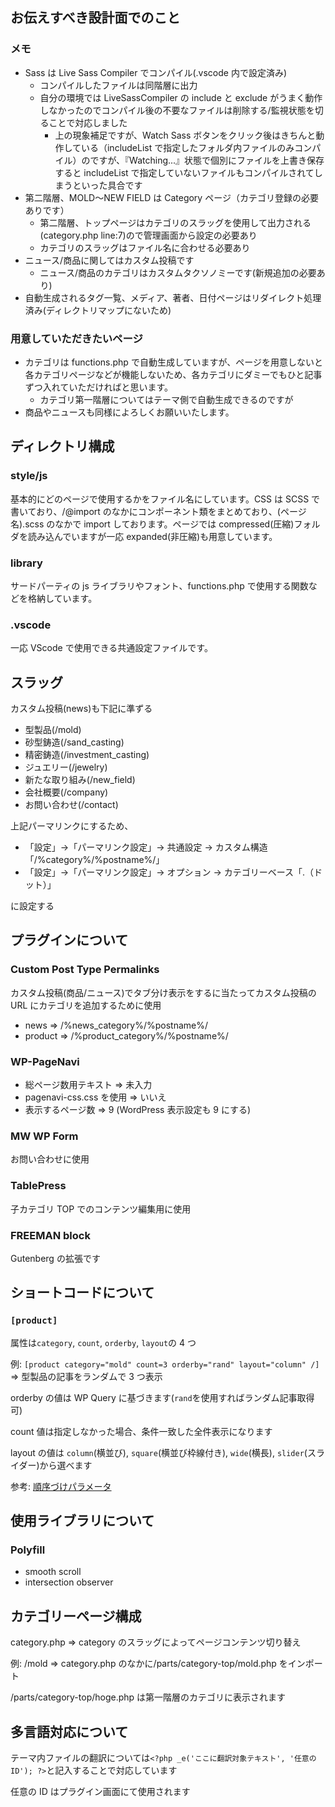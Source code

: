 ## お伝えすべき設計面でのこと

### メモ

- Sass は Live Sass Compiler でコンパイル(.vscode 内で設定済み)
  - コンパイルしたファイルは同階層に出力
  - 自分の環境では LiveSassCompiler の include と exclude がうまく動作しなかったのでコンパイル後の不要なファイルは削除する/監視状態を切ることで対応しました
    - 上の現象補足ですが、Watch Sass ボタンをクリック後はきちんと動作している（includeList で指定したフォルダ内ファイルのみコンパイル）のですが、『Watching...』状態で個別にファイルを上書き保存すると includeList で指定していないファイルもコンパイルされてしまうといった具合です
- 第二階層、MOLD〜NEW FIELD は Category ページ（カテゴリ登録の必要ありです）
  - 第二階層、トップページはカテゴリのスラッグを使用して出力される(category.php line:7)ので管理画面から設定の必要あり
  - カテゴリのスラッグはファイル名に合わせる必要あり
- ニュース/商品に関してはカスタム投稿です
  - ニュース/商品のカテゴリはカスタムタクソノミーです(新規追加の必要あり)
- 自動生成されるタグ一覧、メディア、著者、日付ページはリダイレクト処理済み(ディレクトリマップにないため)

### 用意していただきたいページ

- カテゴリは functions.php で自動生成していますが、ページを用意しないと各カテゴリページなどが機能しないため、各カテゴリにダミーでもひと記事ずつ入れていただければと思います。
  - カテゴリ第一階層についてはテーマ側で自動生成できるのですが
- 商品やニュースも同様によろしくお願いいたします。

## ディレクトリ構成

### style/js

基本的にどのページで使用するかをファイル名にしています。CSS は SCSS で書いており、/@import のなかにコンポーネント類をまとめており、(ページ名).scss のなかで import しております。ページでは compressed(圧縮)フォルダを読み込んでいますが一応 expanded(非圧縮)も用意しています。

### library

サードパーティの js ライブラリやフォント、functions.php で使用する関数などを格納しています。

### .vscode

一応 VScode で使用できる共通設定ファイルです。

## スラッグ

カスタム投稿(news)も下記に準ずる

- 型製品(/mold)
- 砂型鋳造(/sand_casting)
- 精密鋳造(/investment_casting)
- ジュエリー(/jewelry)
- 新たな取り組み(/new_field)
- 会社概要(/company)
- お問い合わせ(/contact)

上記パーマリンクにするため、

- 「設定」→「パーマリンク設定」→ 共通設定 → カスタム構造「/%category%/%postname%/」
- 「設定」→「パーマリンク設定」→ オプション → カテゴリーベース「.（ドット）」

に設定する

## プラグインについて

### Custom Post Type Permalinks

カスタム投稿(商品/ニュース)でタブ分け表示をするに当たってカスタム投稿の URL にカテゴリを追加するために使用

- news => /%news_category%/%postname%/
- product => /%product_category%/%postname%/

### WP-PageNavi

- 総ページ数用テキスト => 未入力
- pagenavi-css.css を使用 => いいえ
- 表示するページ数 => 9 (WordPress 表示設定も 9 にする)

### MW WP Form

お問い合わせに使用

### TablePress

子カテゴリ TOP でのコンテンツ編集用に使用

### FREEMAN block

Gutenberg の拡張です

## ショートコードについて

### `[product]`

属性は`category`, `count`, `orderby`, `layout`の 4 つ

例: `[product category="mold" count=3 orderby="rand" layout="column" /]` => 型製品の記事をランダムで 3 つ表示

orderby の値は WP Query に基づきます(`rand`を使用すればランダム記事取得可)

count 値は指定しなかった場合、条件一致した全件表示になります

layout の値は `column`(横並び), `square`(横並び枠線付き), `wide`(横長), `slider`(スライダー)から選べます

参考: [順序づけパラメータ](https://wpdocs.osdn.jp/%E9%96%A2%E6%95%B0%E3%83%AA%E3%83%95%E3%82%A1%E3%83%AC%E3%83%B3%E3%82%B9/WP_Query#.E9.A0.86.E5.BA.8F.E3.81.A5.E3.81.91.E3.83.91.E3.83.A9.E3.83.A1.E3.83.BC.E3.82.BF)

## 使用ライブラリについて

### Polyfill

- smooth scroll
- intersection observer

## カテゴリーページ構成

category.php => category のスラッグによってページコンテンツ切り替え

例: /mold => category.php のなかに/parts/category-top/mold.php をインポート

/parts/category-top/hoge.php は第一階層のカテゴリに表示されます

## 多言語対応について

テーマ内ファイルの翻訳については`<?php _e('ここに翻訳対象テキスト', '任意のID'); ?>`と記入することで対応しています

任意の ID はプラグイン画面にて使用されます
